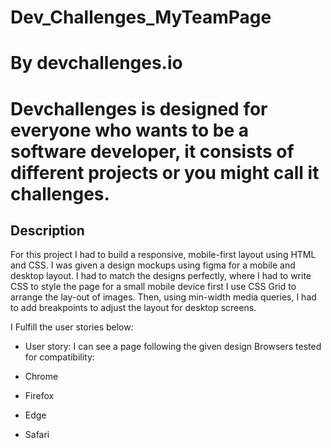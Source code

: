 # Dev_Challenges_MyTeamPage

# By devchallenges.io
# Devchallenges is designed for everyone who wants to be a software developer, it consists of different projects or you might call it challenges.

## **Description**

For this project I had to build a responsive, mobile-first layout using HTML and CSS. I was given a design mockups using figma for a mobile and desktop layout. I had to match the designs perfectly, where I had to write CSS to style the page for a small mobile device first I use CSS Grid to arrange the lay-out of images. Then, using min-width media queries, I had to add breakpoints to adjust the layout for desktop screens.

I Fulfill the user stories below:

 * User story: I can see a page following the given design
Browsers tested for compatibility:

* Chrome
* Firefox
* Edge
* Safari
